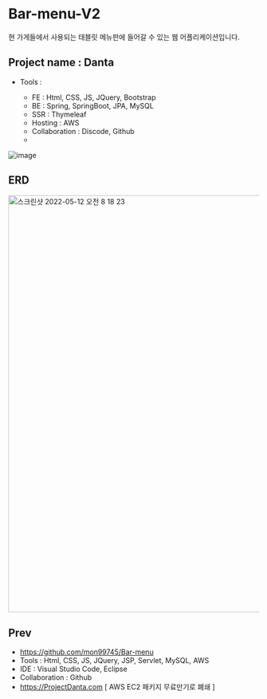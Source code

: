 # Bar-menu-V2
현 가게들에서 사용되는 태블릿 메뉴판에 들어갈 수 있는 웹 어플리케이션입니다.

## Project name : Danta


- Tools : 
  
  - FE : Html, CSS, JS, JQuery, Bootstrap
  - BE : Spring, SpringBoot, JPA, MySQL 
  - SSR : Thymeleaf
  - Hosting : AWS
  - Collaboration : Discode, Github
  - 
![image](https://user-images.githubusercontent.com/84507123/150490207-a1d78786-1217-48ec-9ea0-3024b90f8ff2.png)

## ERD
<img width="836" alt="스크린샷 2022-05-12 오전 8 18 23" src="https://user-images.githubusercontent.com/84507123/167962798-0dfa25aa-b409-440c-95a4-5c6bf499ca6c.png">


## Prev
  - https://github.com/mon99745/Bar-menu
  - Tools : Html, CSS, JS, JQuery, JSP, Servlet, MySQL, AWS
  - IDE : Visual Studio Code, Eclipse 
  - Collaboration : Github
  - https://ProjectDanta.com [ AWS EC2 패키지 무료만기로 폐쇄 ]










